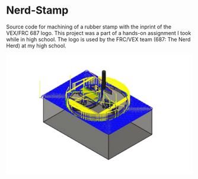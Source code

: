 # Nerd-Stamp

Source code for machining of a rubber stamp with the inprint of the VEX/FRC 687 logo. This project was a part of a hands-on assignment I took while in high school. The logo is used by the FRC/VEX team (687: The Nerd Herd) at my high school.

![](assets/img/stamp-simulation.png)
